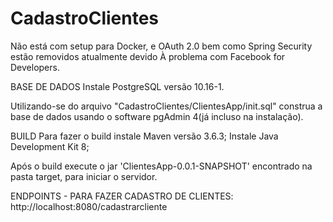 # CadastroClientes

Não está com setup para Docker, e OAuth 2.0 bem como Spring Security estão removidos atualmente devido À problema com Facebook for Developers.


BASE DE DADOS Instale PostgreSQL versão 10.16-1. 

Utilizando-se do arquivo "CadastroClientes/ClientesApp/init.sql" construa a base de dados usando o software pgAdmin 4(já incluso na instalação).

BUILD Para fazer o build instale Maven versão 3.6.3; Instale Java Development Kit 8; 

Após o build execute o jar 'ClientesApp-0.0.1-SNAPSHOT' encontrado na pasta target, para iniciar o servidor.

ENDPOINTS - PARA FAZER CADASTRO DE CLIENTES:  http://localhost:8080/cadastrarcliente 

